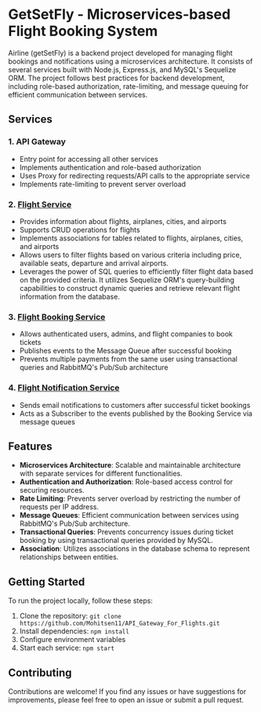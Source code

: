 # GetSetFly - Microservices-based Flight Booking System

Airline (getSetFly) is a backend project developed for managing flight bookings and notifications using a microservices architecture. It consists of several services built with Node.js, Express.js, and MySQL's Sequelize ORM. The project follows best practices for backend development, including role-based authorization, rate-limiting, and message queuing for efficient communication between services.

## Services

### 1. API Gateway

- Entry point for accessing all other services
- Implements authentication and role-based authorization
- Uses Proxy for redirecting requests/API calls to the appropriate service
- Implements rate-limiting to prevent server overload

### 2. [Flight Service](https://github.com/Mohitsen11/Flights_Project)

- Provides information about flights, airplanes, cities, and airports
- Supports CRUD operations for flights
- Implements associations for tables related to flights, airplanes, cities, and airports
- Allows users to filter flights based on various criteria including price, available seats, departure and arrival airports.
- Leverages the power of SQL queries to efficiently filter flight data based on the provided criteria. It utilizes Sequelize ORM's query-building capabilities to construct dynamic queries and retrieve relevant 
  flight information from the database. 

### 3. [Flight Booking Service](https://github.com/Mohitsen11/Flights_Booking_Service)

- Allows authenticated users, admins, and flight companies to book tickets
- Publishes events to the Message Queue after successful booking
- Prevents multiple payments from the same user using transactional queries and RabbitMQ's Pub/Sub architecture

### 4. [Flight Notification Service](https://github.com/Mohitsen11/flight_Notification_Service)

- Sends email notifications to customers after successful ticket bookings
- Acts as a Subscriber to the events published by the Booking Service via message queues

## Features

- **Microservices Architecture**: Scalable and maintainable architecture with separate services for different functionalities.
- **Authentication and Authorization**: Role-based access control for securing resources.
- **Rate Limiting**: Prevents server overload by restricting the number of requests per IP address.
- **Message Queues**: Efficient communication between services using RabbitMQ's Pub/Sub architecture.
- **Transactional Queries**: Prevents concurrency issues during ticket booking by using transactional queries provided by MySQL.
- **Association**: Utilizes associations in the database schema to represent relationships between entities.

## Getting Started

To run the project locally, follow these steps:

1. Clone the repository: `git clone https://github.com/Mohitsen11/API_Gateway_For_Flights.git`
2. Install dependencies: `npm install`
3. Configure environment variables
4. Start each service: `npm start`

## Contributing

Contributions are welcome! If you find any issues or have suggestions for improvements, please feel free to open an issue or submit a pull request.
